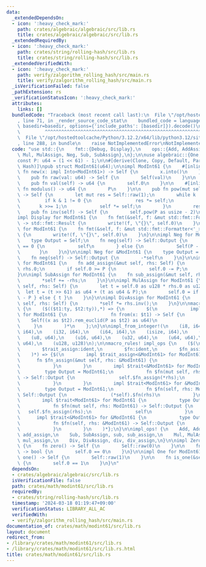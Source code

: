 ```yaml
---
data:
  _extendedDependsOn:
  - icon: ':heavy_check_mark:'
    path: crates/algebraic/algebraic/src/lib.rs
    title: crates/algebraic/algebraic/src/lib.rs
  _extendedRequiredBy:
  - icon: ':heavy_check_mark:'
    path: crates/string/rolling-hash/src/lib.rs
    title: crates/string/rolling-hash/src/lib.rs
  _extendedVerifiedWith:
  - icon: ':heavy_check_mark:'
    path: verify/zalgorithm_rolling_hash/src/main.rs
    title: verify/zalgorithm_rolling_hash/src/main.rs
  _isVerificationFailed: false
  _pathExtension: rs
  _verificationStatusIcon: ':heavy_check_mark:'
  attributes:
    links: []
  bundledCode: "Traceback (most recent call last):\n  File \"/opt/hostedtoolcache/Python/3.12.2/x64/lib/python3.12/site-packages/onlinejudge_verify/documentation/build.py\"\
    , line 71, in _render_source_code_stat\n    bundled_code = language.bundle(stat.path,\
    \ basedir=basedir, options={'include_paths': [basedir]}).decode()\n          \
    \         ^^^^^^^^^^^^^^^^^^^^^^^^^^^^^^^^^^^^^^^^^^^^^^^^^^^^^^^^^^^^^^^^^^^^^^^^^^^^^^^^^\n\
    \  File \"/opt/hostedtoolcache/Python/3.12.2/x64/lib/python3.12/site-packages/onlinejudge_verify/languages/rust.py\"\
    , line 288, in bundle\n    raise NotImplementedError\nNotImplementedError\n"
  code: "use std::{\n    fmt::{Debug, Display},\n    ops::{Add, AddAssign, Div, DivAssign,\
    \ Mul, MulAssign, Neg, Sub, SubAssign},\n};\n\nuse algebraic::{One, Zero};\n\n\
    const P: u64 = (1 << 61) - 1;\n\n#[derive(Clone, Copy, Default, PartialEq, Eq,\
    \ Hash)]\npub struct ModInt61(u64);\n\nimpl ModInt61 {\n    #[inline]\n    pub\
    \ fn new(x: impl Into<ModInt61>) -> Self {\n        x.into()\n    }\n\n    #[inline]\n\
    \    pub fn raw(val: u64) -> Self {\n        Self(val)\n    }\n\n    #[inline]\n\
    \    pub fn val(self) -> u64 {\n        self.0\n    }\n\n    #[inline]\n    pub\
    \ fn modulus() -> u64 {\n        P\n    }\n\n    pub fn pow(mut self, mut k: usize)\
    \ -> Self {\n        let mut res = Self::raw(1);\n        while k != 0 {\n   \
    \         if k & 1 != 0 {\n                res *= self;\n            }\n     \
    \       k >>= 1;\n            self *= self;\n        }\n        res\n    }\n\n\
    \    pub fn inv(self) -> Self {\n        self.pow(P as usize - 2)\n    }\n}\n\n\
    impl Display for ModInt61 {\n    fn fmt(&self, f: &mut std::fmt::Formatter<'_>)\
    \ -> std::fmt::Result {\n        write!(f, \"{}\", self.0)\n    }\n}\n\nimpl Debug\
    \ for ModInt61 {\n    fn fmt(&self, f: &mut std::fmt::Formatter<'_>) -> std::fmt::Result\
    \ {\n        write!(f, \"{}\", self.0)\n    }\n}\n\nimpl Neg for ModInt61 {\n\
    \    type Output = Self;\n    fn neg(self) -> Self::Output {\n        if self.0\
    \ == 0 {\n            self\n        } else {\n            Self(P - self.0)\n \
    \       }\n    }\n}\n\nimpl Neg for &ModInt61 {\n    type Output = ModInt61;\n\
    \    fn neg(self) -> Self::Output {\n        -*self\n    }\n}\n\nimpl AddAssign\
    \ for ModInt61 {\n    fn add_assign(&mut self, rhs: Self) {\n        self.0 +=\
    \ rhs.0;\n        if self.0 >= P {\n            self.0 -= P;\n        }\n    }\n\
    }\n\nimpl SubAssign for ModInt61 {\n    fn sub_assign(&mut self, rhs: Self) {\n\
    \        *self += -rhs;\n    }\n}\n\nimpl MulAssign for ModInt61 {\n    fn mul_assign(&mut\
    \ self, rhs: Self) {\n        let t = self.0 as u128 * rhs.0 as u128;\n      \
    \  let t = (t >> 61) as u64 + (t as u64 & P);\n        self.0 = if t >= P { t\
    \ - P } else { t }\n    }\n}\n\nimpl DivAssign for ModInt61 {\n    fn div_assign(&mut\
    \ self, rhs: Self) {\n        *self *= rhs.inv();\n    }\n}\n\nmacro_rules! impl_from_integer\
    \ {\n    ($(($t1:ty, $t2:ty)),*) => {\n        $(\n            impl From<$t1>\
    \ for ModInt61 {\n                fn from(x: $t1) -> Self {\n                \
    \    Self((x as $t2).rem_euclid(P as $t2) as u64)\n                }\n       \
    \     }\n        )*\n    };\n}\n\nimpl_from_integer!(\n    (i8, i64),\n    (i16,\
    \ i64),\n    (i32, i64),\n    (i64, i64),\n    (isize, i64),\n    (i128, i128),\n\
    \    (u8, u64),\n    (u16, u64),\n    (u32, u64),\n    (u64, u64),\n    (usize,\
    \ u64),\n    (u128, u128)\n);\n\nmacro_rules! impl_ops {\n    ($(\n        $trait:ident,\n\
    \        $trait_assign:ident,\n        $fn:ident,\n        $fn_assign:ident,\n\
    \    )*) => {$(\n        impl $trait_assign<&ModInt61> for ModInt61 {\n      \
    \      fn $fn_assign(&mut self, rhs: &ModInt61) {\n                self.$fn_assign(*rhs);\n\
    \            }\n        }\n        impl $trait<&ModInt61> for ModInt61 {\n   \
    \         type Output = ModInt61;\n            fn $fn(mut self, rhs: &ModInt61)\
    \ -> Self::Output {\n                self.$fn_assign(*rhs);\n                self\n\
    \            }\n        }\n        impl $trait<ModInt61> for &ModInt61 {\n   \
    \         type Output = ModInt61;\n            fn $fn(self, rhs: ModInt61) ->\
    \ Self::Output {\n                (*self).$fn(rhs)\n            }\n        }\n\
    \        impl $trait<ModInt61> for ModInt61 {\n            type Output = ModInt61;\n\
    \            fn $fn(mut self, rhs: ModInt61) -> Self::Output {\n             \
    \   self.$fn_assign(rhs);\n                self\n            }\n        }\n  \
    \      impl $trait<&ModInt61> for &ModInt61 {\n            type Output = ModInt61;\n\
    \            fn $fn(self, rhs: &ModInt61) -> Self::Output {\n                (*self).$fn(&*rhs)\n\
    \            }\n        }\n    )*};\n}\n\nimpl_ops! {\n    Add, AddAssign, add,\
    \ add_assign,\n    Sub, SubAssign, sub, sub_assign,\n    Mul, MulAssign, mul,\
    \ mul_assign,\n    Div, DivAssign, div, div_assign,\n}\n\nimpl Zero for ModInt61\
    \ {\n    fn zero() -> Self {\n        Self::raw(0)\n    }\n\n    fn is_zero(&self)\
    \ -> bool {\n        self.0 == 0\n    }\n}\n\nimpl One for ModInt61 {\n    fn\
    \ one() -> Self {\n        Self::raw(1)\n    }\n\n    fn is_one(&self) -> bool\
    \ {\n        self.0 == 1\n    }\n}\n"
  dependsOn:
  - crates/algebraic/algebraic/src/lib.rs
  isVerificationFile: false
  path: crates/math/modint61/src/lib.rs
  requiredBy:
  - crates/string/rolling-hash/src/lib.rs
  timestamp: '2024-03-18 01:19:47+09:00'
  verificationStatus: LIBRARY_ALL_AC
  verifiedWith:
  - verify/zalgorithm_rolling_hash/src/main.rs
documentation_of: crates/math/modint61/src/lib.rs
layout: document
redirect_from:
- /library/crates/math/modint61/src/lib.rs
- /library/crates/math/modint61/src/lib.rs.html
title: crates/math/modint61/src/lib.rs
---
```

